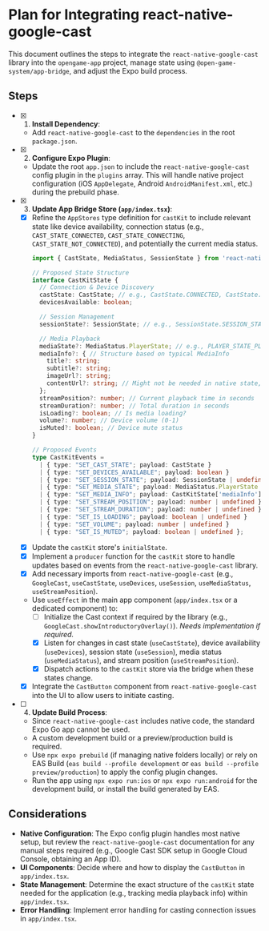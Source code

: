 # Plan for Integrating react-native-google-cast

This document outlines the steps to integrate the `react-native-google-cast` library into the `opengame-app` project, manage state using `@open-game-system/app-bridge`, and adjust the Expo build process.

## Steps

- [x] 1.  **Install Dependency**:
    *   Add `react-native-google-cast` to the `dependencies` in the root `package.json`.

- [x] 2.  **Configure Expo Plugin**:
    *   Update the root `app.json` to include the `react-native-google-cast` config plugin in the `plugins` array. This will handle native project configuration (iOS `AppDelegate`, Android `AndroidManifest.xml`, etc.) during the prebuild phase.

- [x] 3.  **Update App Bridge Store (`app/index.tsx`)**:
    *   [x] Refine the `AppStores` type definition for `castKit` to include relevant state like device availability, connection status (e.g., `CAST_STATE_CONNECTED`, `CAST_STATE_CONNECTING`, `CAST_STATE_NOT_CONNECTED`), and potentially the current media status.
        ```typescript
        import { CastState, MediaStatus, SessionState } from 'react-native-google-cast';

        // Proposed State Structure
        interface CastKitState {
          // Connection & Device Discovery
          castState: CastState; // e.g., CastState.CONNECTED, CastState.CONNECTING, etc.
          devicesAvailable: boolean;

          // Session Management
          sessionState?: SessionState; // e.g., SessionState.SESSION_STARTED, SessionState.SESSION_ENDED

          // Media Playback
          mediaState?: MediaStatus.PlayerState; // e.g., PLAYER_STATE_PLAYING, PLAYER_STATE_PAUSED
          mediaInfo?: { // Structure based on typical MediaInfo
            title?: string;
            subtitle?: string;
            imageUrl?: string;
            contentUrl?: string; // Might not be needed in native state, depends on use case
          };
          streamPosition?: number; // Current playback time in seconds
          streamDuration?: number; // Total duration in seconds
          isLoading?: boolean; // Is media loading?
          volume?: number; // Device volume (0-1)
          isMuted?: boolean; // Device mute status
        }

        // Proposed Events
        type CastKitEvents =
          | { type: "SET_CAST_STATE"; payload: CastState }
          | { type: "SET_DEVICES_AVAILABLE"; payload: boolean }
          | { type: "SET_SESSION_STATE"; payload: SessionState | undefined }
          | { type: "SET_MEDIA_STATE"; payload: MediaStatus.PlayerState | undefined }
          | { type: "SET_MEDIA_INFO"; payload: CastKitState['mediaInfo'] | undefined }
          | { type: "SET_STREAM_POSITION"; payload: number | undefined }
          | { type: "SET_STREAM_DURATION"; payload: number | undefined }
          | { type: "SET_IS_LOADING"; payload: boolean | undefined }
          | { type: "SET_VOLUME"; payload: number | undefined }
          | { type: "SET_IS_MUTED"; payload: boolean | undefined };
        ```
    *   [x] Update the `castKit` store's `initialState`.
    *   [x] Implement a `producer` function for the `castKit` store to handle updates based on events from the `react-native-google-cast` library.
    *   [x] Add necessary imports from `react-native-google-cast` (e.g., `GoogleCast`, `useCastState`, `useDevices`, `useSession`, `useMediaStatus`, `useStreamPosition`).
    *   Use `useEffect` in the main app component (`app/index.tsx` or a dedicated component) to:
        *   [ ] Initialize the Cast context if required by the library (e.g., `GoogleCast.showIntroductoryOverlay()`). *Needs implementation if required.*
        *   [x] Listen for changes in cast state (`useCastState`), device availability (`useDevices`), session state (`useSession`), media status (`useMediaStatus`), and stream position (`useStreamPosition`).
        *   [x] Dispatch actions to the `castKit` store via the bridge when these states change.
    *   [x] Integrate the `CastButton` component from `react-native-google-cast` into the UI to allow users to initiate casting.

- [ ] 4.  **Update Build Process**:
    *   Since `react-native-google-cast` includes native code, the standard Expo Go app cannot be used.
    *   A custom development build or a preview/production build is required.
    *   Use `npx expo prebuild` (if managing native folders locally) or rely on EAS Build (`eas build --profile development` or `eas build --profile preview/production`) to apply the config plugin changes.
    *   Run the app using `npx expo run:ios` or `npx expo run:android` for the development build, or install the build generated by EAS.

## Considerations

*   **Native Configuration**: The Expo config plugin handles most native setup, but review the `react-native-google-cast` documentation for any manual steps required (e.g., Google Cast SDK setup in Google Cloud Console, obtaining an App ID).
*   **UI Components**: Decide where and how to display the `CastButton` in `app/index.tsx`.
*   **State Management**: Determine the exact structure of the `castKit` state needed for the application (e.g., tracking media playback info) within `app/index.tsx`.
*   **Error Handling**: Implement error handling for casting connection issues in `app/index.tsx`.